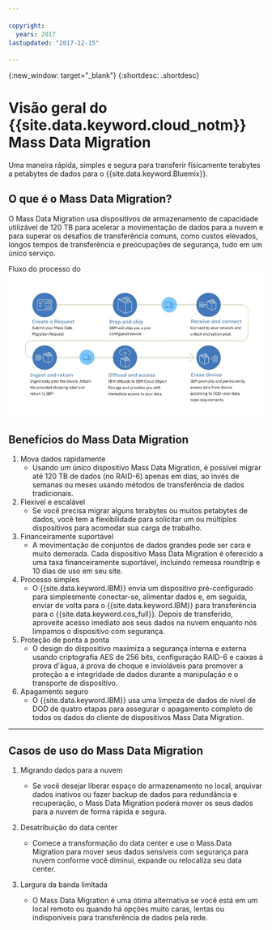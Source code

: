 ```yaml
---

copyright:
  years: 2017
lastupdated: "2017-12-15"

---
```

{:new_window: target="_blank"}
{:shortdesc: .shortdesc}

# Visão geral do {{site.data.keyword.cloud_notm}} Mass Data Migration

Uma maneira rápida, simples e segura para transferir fisicamente terabytes a petabytes de dados para o
{{site.data.keyword.Bluemix}}.

## O que é o Mass Data Migration?

O Mass Data Migration usa dispositivos de armazenamento de capacidade utilizável de 120 TB
para acelerar a movimentação de dados para a nuvem e para superar os desafios de transferência comuns, como
custos elevados, longos tempos de transferência e preocupações de segurança, tudo em um único serviço.

Fluxo do processo do ![Mass Data Migration](/images/MDMSWorkflow.png)

## Benefícios do Mass Data Migration
1. Mova dados rapidamente
    - Usando um único dispositivo Mass Data Migration, é possível migrar até 120 TB de dados (no
RAID-6) apenas em dias, ao invés de semanas ou meses usando métodos de transferência de dados tradicionais.
2. Flexível e escalável
    - Se você precisa migrar alguns terabytes ou muitos petabytes de dados, você tem a flexibilidade
para solicitar um ou múltiplos dispositivos para acomodar sua carga de trabalho.
3. Financeiramente suportável
    - A movimentação de conjuntos de dados grandes pode ser cara e muito demorada. Cada dispositivo
Mass Data Migration é oferecido a uma taxa financeiramente suportável, incluindo remessa
roundtrip e 10 dias de uso em seu site. 
4. Processo simples
    - O {{site.data.keyword.IBM}} envia um dispositivo pré-configurado para simplesmente conectar-se, alimentar dados e, em seguida, enviar de volta para o {{site.data.keyword.IBM}} para transferência para o {{site.data.keyword.cos_full}}. Depois de transferido, aproveite acesso imediato
aos seus dados na nuvem enquanto nós limpamos o dispositivo com segurança.
5. Proteção de ponta a ponta
    - O design do dispositivo maximiza a segurança interna e externa usando criptografia AES de 256 bits, configuração RAID-6 e caixas à prova d'água, à prova de choque e invioláveis para promover a proteção a e integridade de dados durante a manipulação e o transporte de dispositivo.
6. Apagamento seguro
    - O {{site.data.keyword.IBM}} usa uma limpeza de dados de nível de DOD de quatro etapas para assegurar o apagamento completo de todos os dados do cliente de dispositivos Mass Data Migration.
    
    
<hr>


## Casos de uso do Mass Data Migration
1. Migrando dados para a nuvem
    - Se você desejar liberar espaço de armazenamento no local, arquivar dados inativos ou fazer backup de dados para redundância e recuperação, o Mass Data Migration poderá mover os seus dados para a nuvem de forma rápida e segura.

2. Desatribuição do data center
    - Comece a transformação do data center e use o Mass Data Migration para mover seus dados sensíveis com segurança para nuvem conforme você diminui, expande ou relocaliza seu data center.

3. Largura da banda limitada
    - O Mass Data Migration é uma ótima alternativa se você está em um local remoto ou quando há opções muito caras, lentas ou indisponíveis para transferência de dados pela rede.
